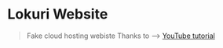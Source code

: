 # Lokuri Website

> Fake cloud hosting webiste 
> Thanks to --> [YouTube tutorial](https://www.youtube.com/watch?v=p0bGHP-PXD4)

